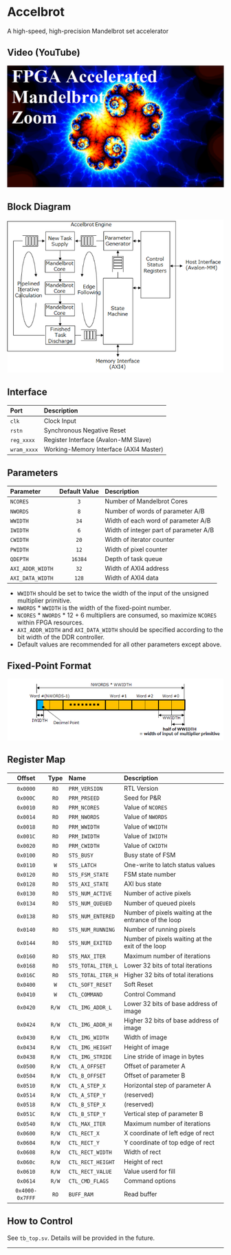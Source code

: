 # Accelbrot

A high-speed, high-precision Mandelbrot set accelerator

## Video (YouTube)

[![](img/youtube_thumb0.png)](https://youtu.be/rN9VtHJ6S8I)

## Block Diagram

![](img/block_diagram.png)

## Interface

|Port|Description|
|:--|:--|
|`clk`|Clock Input|
|`rstn`|Synchronous Negative Reset|
|`reg_xxxx`|Register Interface (Avalon-MM Slave)|
|`wram_xxxx`|Working-Memory Interface (AXI4 Master)|

## Parameters

|Parameter|Default Value|Description|
|:--|:--:|:--|
|`NCORES`|`3`|Number of Mandelbrot Cores|
|`NWORDS`|`8`|Number of words of parameter A/B||
|`WWIDTH`|`34`|Width of each word of parameter A/B|
|`IWIDTH`|`6`|Width of integer part of parameter A/B|
|`CWIDTH`|`20`|Width of iterator counter|
|`PWIDTH`|`12`|Width of pixel counter|
|`QDEPTH`|`16384`|Depth of task queue|
|`AXI_ADDR_WIDTH`|`32`|Width of AXI4 address|
|`AXI_DATA_WIDTH`|`128`|Width of AXI4 data|

- `WWIDTH` should be set to twice the width of the input of the unsigned multiplier primitive.
- `NWORDS` \* `WWIDTH` is the width of the fixed-point number.
- `NCORES` \* `NWORDS` \* 12 + 6 multipliers are consumed, so maximize `NCORES` within FPGA resources.
- `AXI_ADDR_WIDTH` and `AXI_DATA_WIDTH` should be specified according to the bit width of the DDR controller.
- Default values are recommended for all other parameters except above.

## Fixed-Point Format

![](img/fixed_point_format.png)

## Register Map

|Offset|Type|Name|Description|
|:--:|:--:|:--|:--|
|`0x0000`|`RO`|`PRM_VERSION`|RTL Version|
|`0x000C`|`RO`|`PRM_PRSEED`|Seed for P&R|
|`0x0010`|`RO`|`PRM_NCORES`|Value of `NCORES`|
|`0x0014`|`RO`|`PRM_NWORDS`|Value of `NWORDS`|
|`0x0018`|`RO`|`PRM_WWIDTH`|Value of `WWIDTH`|
|`0x001C`|`RO`|`PRM_IWIDTH`|Value of `IWIDTH`|
|`0x0020`|`RO`|`PRM_CWIDTH`|Value of `CWIDTH`|
|`0x0100`|`RO`|`STS_BUSY`|Busy state of FSM|
|`0x0110`|`W`|`STS_LATCH`|One-write to latch status values|
|`0x0120`|`RO`|`STS_FSM_STATE`|FSM state number|
|`0x0128`|`RO`|`STS_AXI_STATE`|AXI bus state|
|`0x0130`|`RO`|`STS_NUM_ACTIVE`|Number of active pixels|
|`0x0134`|`RO`|`STS_NUM_QUEUED`|Number of queued pixels|
|`0x0138`|`RO`|`STS_NUM_ENTERED`|Number of pixels waiting at the entrance of the loop|
|`0x0140`|`RO`|`STS_NUM_RUNNING`|Number of running pixels|
|`0x0144`|`RO`|`STS_NUM_EXITED`|Number of pixels waiting at the exit of the loop|
|`0x0160`|`RO`|`STS_MAX_ITER`|Maximum number of iterations|
|`0x0168`|`RO`|`STS_TOTAL_ITER_L`|Lower 32 bits of total iterations|
|`0x016C`|`RO`|`STS_TOTAL_ITER_H`|Higher 32 bits of total iterations|
|`0x0400`|`W`|`CTL_SOFT_RESET`|Soft Reset|
|`0x0410`|`W`|`CTL_COMMAND`|Control Command|
|`0x0420`|`R/W`|`CTL_IMG_ADDR_L`|Lower 32 bits of base address of image|
|`0x0424`|`R/W`|`CTL_IMG_ADDR_H`|Higher 32 bits of base address of image|
|`0x0430`|`R/W`|`CTL_IMG_WIDTH`|Width of image|
|`0x0434`|`R/W`|`CTL_IMG_HEIGHT`|Height of image|
|`0x0438`|`R/W`|`CTL_IMG_STRIDE`|Line stride of image in bytes|
|`0x0500`|`R/W`|`CTL_A_OFFSET`|Offset of parameter A|
|`0x0504`|`R/W`|`CTL_B_OFFSET`|Offset of parameter B|
|`0x0510`|`R/W`|`CTL_A_STEP_X`|Horizontal step of parameter A|
|`0x0514`|`R/W`|`CTL_A_STEP_Y`|(reserved)|
|`0x0518`|`R/W`|`CTL_B_STEP_X`|(reserved)|
|`0x051C`|`R/W`|`CTL_B_STEP_Y`|Vertical step of parameter B|
|`0x0540`|`R/W`|`CTL_MAX_ITER`|Maximum number of iterations|
|`0x0600`|`R/W`|`CTL_RECT_X`|X coordinate of left edge of rect|
|`0x0604`|`R/W`|`CTL_RECT_Y`|Y coordinate of top edge of rect|
|`0x0608`|`R/W`|`CTL_RECT_WIDTH`|Width of rect|
|`0x060c`|`R/W`|`CTL_RECT_HEIGHT`|Height of rect|
|`0x0610`|`R/W`|`CTL_RECT_VALUE`|Value userd for fill|
|`0x0614`|`R/W`|`CTL_CMD_FLAGS`|Command options|
|`0x4000-0x7FFF`|`RO`|`BUFF_RAM`|Read buffer|

## How to Control

See `tb_top.sv`. Details will be provided in the future.

----
